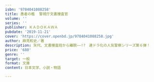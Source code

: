 ```yaml
---
isbn: '9784041088258'
title: 愚者の檻  警視庁文書捜査官
volume: ''
series: ''
publisher: ＫＡＤＯＫＡＷＡ
pubdate: '2019-11-21'
cover: 'https://cover.openbd.jp/9784041088258.jpg'
author: 麻見和史／著
description: 矢代、文書捜査班から離脱――!?　連ドラ化の人気警察シリーズ第６弾！
price: '680'
genre: ''
target: 一般
format: 文庫
content: 日本文学、小説・物語

---
```

